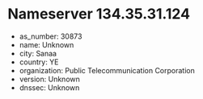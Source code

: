 # Nameserver 134.35.31.124

* as_number: 30873
* name: Unknown
* city: Sanaa
* country: YE
* organization: Public Telecommunication Corporation
* version: Unknown
* dnssec: Unknown

